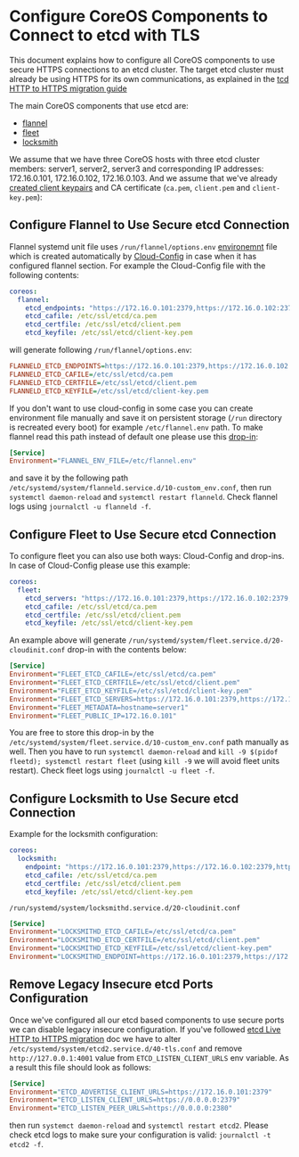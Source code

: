 # Configure CoreOS Components to Connect to etcd with TLS

This document explains how to configure all CoreOS components to use secure HTTPS connections to an etcd cluster. The target etcd cluster must already be using HTTPS for its own communications, as explained in the [tcd HTTP to HTTPS migration guide][etcd-live-http-https]

The main CoreOS components that use etcd are:

* [flannel][flannel]
* [fleet][fleet]
* [locksmith][locksmith]

We assume that we have three CoreOS hosts with three etcd cluster members: server1, server2, server3 and corresponding IP addresses: 172.16.0.101, 172.16.0.102, 172.16.0.103. And we assume that we've already [created client keypairs][self-signed-ca] and CA certificate (`ca.pem`, `client.pem` and `client-key.pem`):

## Configure Flannel to Use Secure etcd Connection

Flannel systemd unit file uses `/run/flannel/options.env` [environemnt][systemd-environments] file which is created automatically by [Cloud-Config][cloud-config] in case when it has configured flannel section. For example the Cloud-Config file with the following contents:

```yaml
coreos:
  flannel:
    etcd_endpoints: "https://172.16.0.101:2379,https://172.16.0.102:2379,https://172.16.0.103:2379"
    etcd_cafile: /etc/ssl/etcd/ca.pem
    etcd_certfile: /etc/ssl/etcd/client.pem
    etcd_keyfile: /etc/ssl/etcd/client-key.pem
```

will generate following `/run/flannel/options.env`:

```ini
FLANNELD_ETCD_ENDPOINTS=https://172.16.0.101:2379,https://172.16.0.102:2379,https://172.16.0.103:2379
FLANNELD_ETCD_CAFILE=/etc/ssl/etcd/ca.pem
FLANNELD_ETCD_CERTFILE=/etc/ssl/etcd/client.pem
FLANNELD_ETCD_KEYFILE=/etc/ssl/etcd/client-key.pem
```

If you don't want to use cloud-config in some case you can create environment file manually and save it on persistent storage (`/run` directory is recreated every boot) for example `/etc/flannel.env` path. To make flannel read this path instead of default one please use this [drop-in][drop-ins]:

```ini
[Service]
Environment="FLANNEL_ENV_FILE=/etc/flannel.env"
```

and save it by the following path `/etc/systemd/system/flanneld.service.d/10-custom_env.conf`, then run `systemctl daemon-reload` and `systemctl restart flanneld`. Check flannel logs using `journalctl -u flanneld -f`.

## Configure Fleet to Use Secure etcd Connection

To configure fleet you can also use both ways: Cloud-Config and drop-ins. In case of Cloud-Config please use this example:

```yaml
coreos:
  fleet:
    etcd_servers: "https://172.16.0.101:2379,https://172.16.0.102:2379,https://172.16.0.103:2379"
    etcd_cafile: /etc/ssl/etcd/ca.pem
    etcd_certfile: /etc/ssl/etcd/client.pem
    etcd_keyfile: /etc/ssl/etcd/client-key.pem
```

An example above will generate `/run/systemd/system/fleet.service.d/20-cloudinit.conf` drop-in with the contents below:

```ini
[Service]
Environment="FLEET_ETCD_CAFILE=/etc/ssl/etcd/ca.pem"
Environment="FLEET_ETCD_CERTFILE=/etc/ssl/etcd/client.pem"
Environment="FLEET_ETCD_KEYFILE=/etc/ssl/etcd/client-key.pem"
Environment="FLEET_ETCD_SERVERS=https://172.16.0.101:2379,https://172.16.0.102:2379,https://172.16.0.103:2379"
Environment="FLEET_METADATA=hostname=server1"
Environment="FLEET_PUBLIC_IP=172.16.0.101"
```

You are free to store this drop-in by the `/etc/systemd/system/fleet.service.d/10-custom_env.conf` path manually as well. Then you have to run `systemctl daemon-reload` and `kill -9 $(pidof fleetd); systemctl restart fleet` (using `kill -9` we will avoid fleet units restart). Check fleet logs using `journalctl -u fleet -f`.

## Configure Locksmith to Use Secure etcd Connection

Example for the locksmith configuration:

```yaml
coreos:
  locksmith:
    endpoint: "https://172.16.0.101:2379,https://172.16.0.102:2379,https://172.16.0.103:2379"
    etcd_cafile: /etc/ssl/etcd/ca.pem
    etcd_certfile: /etc/ssl/etcd/client.pem
    etcd_keyfile: /etc/ssl/etcd/client-key.pem
```

`/run/systemd/system/locksmithd.service.d/20-cloudinit.conf`

```ini
[Service]
Environment="LOCKSMITHD_ETCD_CAFILE=/etc/ssl/etcd/ca.pem"
Environment="LOCKSMITHD_ETCD_CERTFILE=/etc/ssl/etcd/client.pem"
Environment="LOCKSMITHD_ETCD_KEYFILE=/etc/ssl/etcd/client-key.pem"
Environment="LOCKSMITHD_ENDPOINT=https://172.16.0.101:2379,https://172.16.0.102:2379,https://172.16.0.103:2379"
```

## Remove Legacy Insecure etcd Ports Configuration

Once we've configured all our etcd based components to use secure ports we can disable legacy insecure configuration. If you've followed [etcd Live HTTP to HTTPS migration][etcd-live-http-https] doc we have to alter `/etc/systemd/system/etcd2.service.d/40-tls.conf` and remove `http://127.0.0.1:4001` value from `ETCD_LISTEN_CLIENT_URLS` env variable. As a result this file should look as follows:

```ini
[Service]
Environment="ETCD_ADVERTISE_CLIENT_URLS=https://172.16.0.101:2379"
Environment="ETCD_LISTEN_CLIENT_URLS=https://0.0.0.0:2379"
Environment="ETCD_LISTEN_PEER_URLS=https://0.0.0.0:2380"
```

then run `systemct daemon-reload` and `systemctl restart etcd2`. Please check etcd logs to make sure your configuration is valid: `journalctl -t etcd2 -f`.

[drop-ins]: /os/using-systemd-drop-in-units.md
[self-signed-ca]: /os/generate-self-signed-certificates.md
[locksmith]: https://github.com/coreos/locksmith
[flannel]: https://github.com/coreos/flannel
[fleet]: https://github.com/coreos/fleet
[systemd-environments]: /os/using-environment-variables-in-systemd-units.md
[cloud-config]: https://github.com/coreos/coreos-cloudinit/blob/master/Documentation/cloud-config.md
[etcd-live-http-https]: etcd-live-http-to-https-migration.md
